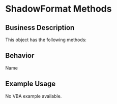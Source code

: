 # ShadowFormat Methods

## Business Description
This object has the following methods:

## Behavior
Name

## Example Usage
No VBA example available.